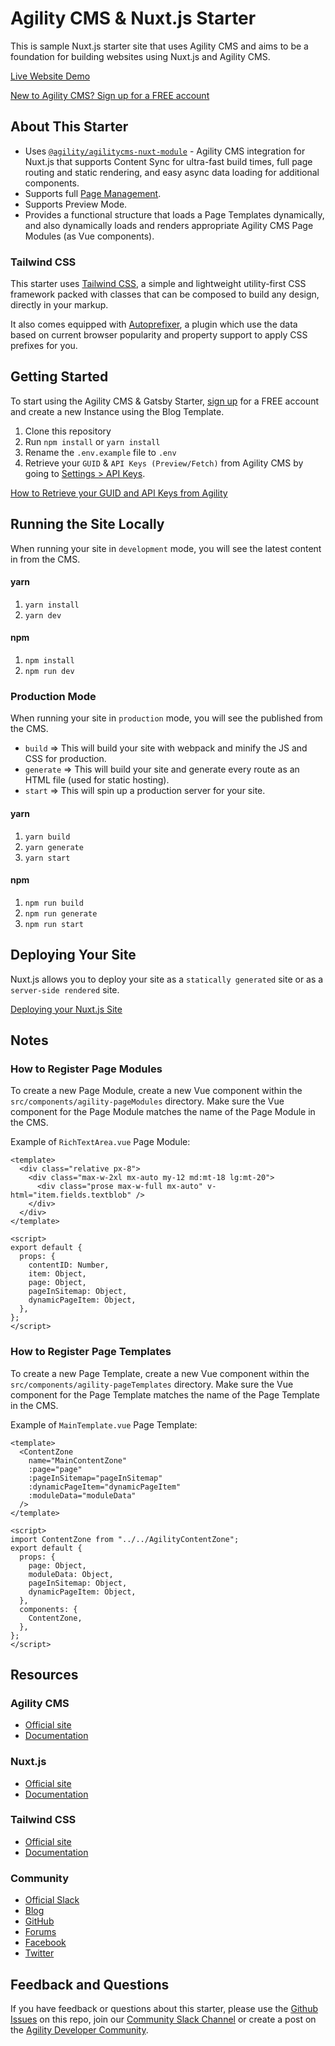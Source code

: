 # Agility CMS & Nuxt.js Starter

This is sample Nuxt.js starter site that uses Agility CMS and aims to be a foundation for building websites using Nuxt.js and Agility CMS.

[Live Website Demo](https://agilitycms-nuxtjs-starter.vercel.app/)

[New to Agility CMS? Sign up for a FREE account](https://agilitycms.com/free)

## About This Starter

- Uses [`@agility/agilitycms-nuxt-module`](https://github.com/agility/agilitycms-nuxt-module) - Agility CMS integration for Nuxt.js that supports Content Sync for ultra-fast build times, full page routing and static rendering, and easy async data loading for additional components.
- Supports full [Page Management](https://help.agilitycms.com/hc/en-us/articles/360055805831).
- Supports Preview Mode.
- Provides a functional structure that loads a Page Templates dynamically, and also dynamically loads and renders appropriate Agility CMS Page Modules (as Vue components).

### Tailwind CSS

This starter uses [Tailwind CSS](https://tailwindcss.com/), a simple and lightweight utility-first CSS framework packed with classes that can be composed to build any design, directly in your markup.

It also comes equipped with [Autoprefixer](https://www.npmjs.com/package/autoprefixer), a plugin which use the data based on current browser popularity and property support to apply CSS prefixes for you.

## Getting Started

To start using the Agility CMS & Gatsby Starter, [sign up](https://agilitycms.com/free) for a FREE account and create a new Instance using the Blog Template.

1. Clone this repository
2. Run `npm install` or `yarn install`
3. Rename the `.env.example` file to `.env`
4. Retrieve your `GUID` & `API Keys (Preview/Fetch)` from Agility CMS by going to [Settings > API Keys](https://manager.agilitycms.com/settings/apikeys).

[How to Retrieve your GUID and API Keys from Agility](https://help.agilitycms.com/hc/en-us/articles/360031919212-Retrieving-your-API-Key-s-Guid-and-API-URL-)

## Running the Site Locally

When running your site in `development` mode, you will see the latest content in from the CMS.

#### yarn

1. `yarn install`
2. `yarn dev`

#### npm

1. `npm install`
2. `npm run dev`

### Production Mode

When running your site in `production` mode, you will see the published from the CMS.

- `build` => This will build your site with webpack and minify the JS and CSS for production.
- `generate` => This will build your site and generate every route as an HTML file (used for static hosting).
- `start` => This will spin up a production server for your site.

#### yarn

1. `yarn build`
2. `yarn generate`
3. `yarn start`

#### npm

1. `npm run build`
2. `npm run generate`
3. `npm run start`

## Deploying Your Site

Nuxt.js allows you to deploy your site as a `statically generated` site or as a `server-side rendered` site.

[Deploying your Nuxt.js Site](https://help.agilitycms.com/hc/en-us/articles/360060102952)

## Notes

### How to Register Page Modules

To create a new Page Module, create a new Vue component within the `src/components/agility-pageModules` directory. Make sure the Vue component for the Page Module matches the name of the Page Module in the CMS.

Example of `RichTextArea.vue` Page Module:

```
<template>
  <div class="relative px-8">
    <div class="max-w-2xl mx-auto my-12 md:mt-18 lg:mt-20">
      <div class="prose max-w-full mx-auto" v-html="item.fields.textblob" />
    </div>
  </div>
</template>

<script>
export default {
  props: {
    contentID: Number,
    item: Object,
    page: Object,
    pageInSitemap: Object,
    dynamicPageItem: Object,
  },
};
</script>
```

### How to Register Page Templates

To create a new Page Template, create a new Vue component within the `src/components/agility-pageTemplates` directory. Make sure the Vue component for the Page Template matches the name of the Page Template in the CMS.

Example of `MainTemplate.vue` Page Template:

```
<template>
  <ContentZone
    name="MainContentZone"
    :page="page"
    :pageInSitemap="pageInSitemap"
    :dynamicPageItem="dynamicPageItem"
    :moduleData="moduleData"
  />
</template>

<script>
import ContentZone from "../../AgilityContentZone";
export default {
  props: {
    page: Object,
    moduleData: Object,
    pageInSitemap: Object,
    dynamicPageItem: Object,
  },
  components: {
    ContentZone,
  },
};
</script>
```

## Resources

### Agility CMS

- [Official site](https://agilitycms.com)
- [Documentation](https://help.agilitycms.com/hc/en-us)

### Nuxt.js

- [Official site](https://nuxtjs.org/)
- [Documentation](https://nuxtjs.org/docs/2.x/get-started/installation)

### Tailwind CSS

- [Official site](http://tailwindcss.com/)
- [Documentation](http://tailwindcss.com/docs)

### Community

- [Official Slack](https://join.slack.com/t/agilitycommunity/shared_invite/enQtNzI2NDc3MzU4Njc2LWI2OTNjZTI3ZGY1NWRiNTYzNmEyNmI0MGZlZTRkYzI3NmRjNzkxYmI5YTZjNTg2ZTk4NGUzNjg5NzY3OWViZGI)
- [Blog](https://agilitycms.com/resources/posts)
- [GitHub](https://github.com/agility)
- [Forums](https://help.agilitycms.com/hc/en-us/community/topics)
- [Facebook](https://www.facebook.com/AgilityCMS/)
- [Twitter](https://twitter.com/AgilityCMS)

## Feedback and Questions

If you have feedback or questions about this starter, please use the [Github Issues](https://github.com/agility/agilitycms-gatsby-starter/issues) on this repo, join our [Community Slack Channel](https://join.slack.com/t/agilitycommunity/shared_invite/enQtNzI2NDc3MzU4Njc2LWI2OTNjZTI3ZGY1NWRiNTYzNmEyNmI0MGZlZTRkYzI3NmRjNzkxYmI5YTZjNTg2ZTk4NGUzNjg5NzY3OWViZGI) or create a post on the [Agility Developer Community](https://help.agilitycms.com/hc/en-us/community/topics).
